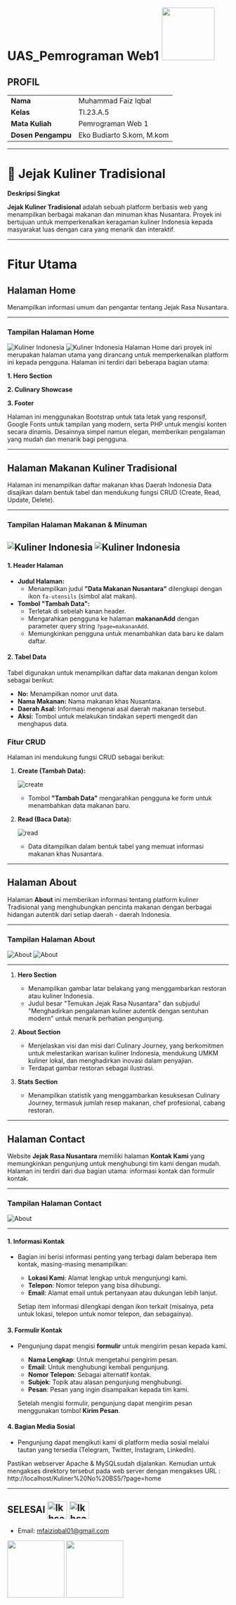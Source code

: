 # UAS_Pemrograman Web1 <img src=https://seeklogo.com/images/E/elephpant-mascot-php-logo-4C78D1AC4E-seeklogo.com.png width="120px" >


## PROFIL

|  |  |
| -------- | --- |
| **Nama** | Muhammad Faiz Iqbal |
| **Kelas** | TI.23.A.5 |
| **Mata Kuliah** | Pemrograman Web 1 |
| **Dosen Pengampu** | Eko Budiarto S.kom, M.kom |
---

# 🍚 Jejak Kuliner Tradisional 

**Deskripsi Singkat**

**Jejak Kuliner Tradisional** adalah sebuah platform berbasis web yang menampilkan berbagai makanan dan minuman khas Nusantara. Proyek ini bertujuan untuk memperkenalkan keragaman kuliner Indonesia kepada masyarakat luas dengan cara yang menarik dan interaktif.

---

# Fitur Utama

## Halaman Home

Menampilkan informasi umum dan pengantar tentang Jejak Rasa Nusantara.

---

### Tampilan Halaman Home

<img src="image/H1.png" alt="Kuliner Indonesia" class="img-fluid rounded-3 shadow">
<img src="image/H2.png" alt="Kuliner Indonesia" class="img-fluid rounded-3 shadow">
Halaman Home dari proyek ini  merupakan halaman utama yang dirancang untuk memperkenalkan platform ini kepada pengguna. Halaman ini terdiri dari beberapa bagian utama:

**1. Hero Section**

**2. Culinary Showcase**

**3. Footer**

Halaman ini menggunakan Bootstrap untuk tata letak yang responsif, Google Fonts untuk tampilan yang modern, serta PHP untuk mengisi konten secara dinamis. Desainnya simpel namun elegan, memberikan pengalaman yang mudah dan menarik bagi pengguna.

---

## Halaman Makanan Kuliner Tradisional

Halaman ini menampilkan daftar makanan khas Daerah Indonesia Data disajikan dalam bentuk tabel dan mendukung fungsi CRUD (Create, Read, Update, Delete).

---

### Tampilan Halaman Makanan & Minuman

![Kuliner Indonesia](image/H3.png)
![Kuliner Indonesia](image/H4.png)
---

#### 1. Header Halaman

- **Judul Halaman:**
  - Menampilkan judul **"Data Makanan Nusantara"** dilengkapi dengan ikon `fa-utensils` (simbol alat makan).
- **Tombol "Tambah Data":**
  - Terletak di sebelah kanan header.
  - Mengarahkan pengguna ke halaman **makananAdd** dengan parameter query string `?page=makananAdd`.
  - Memungkinkan pengguna untuk menambahkan data baru ke dalam daftar.

#### 2. Tabel Data

Tabel digunakan untuk menampilkan daftar data makanan dengan kolom sebagai berikut:

- **No:** Menampilkan nomor urut data.
- **Nama Makanan:** Nama makanan khas Nusantara.
- **Daerah Asal:** Informasi mengenai asal daerah makanan tersebut.
- **Aksi:** Tombol untuk melakukan tindakan seperti mengedit dan menghapus data.

### Fitur CRUD

Halaman ini mendukung fungsi CRUD sebagai berikut:

1. **Create (Tambah Data):**

   ![create](image/H7.png)

   - Tombol **"Tambah Data"** mengarahkan pengguna ke form untuk menambahkan data makanan baru.

2. **Read (Baca Data):**

   ![read](image/H3.png)

   - Data ditampilkan dalam bentuk tabel yang memuat informasi makanan khas Nusantara.

---

## Halaman About

Halaman **About** ini memberikan informasi tentang platform kuliner Tradisional yang menghubungkan pencinta makanan dengan berbagai hidangan autentik dari setiap daerah - daerah Indonesia.

---

### Tampilan Halaman About

![About](image/H5.png)
![About](image/H6.png)

---

1. **Hero Section**

   - Menampilkan gambar latar belakang yang menggambarkan restoran atau kuliner Indonesia.
   - Judul besar "Temukan Jejak Rasa Nusantara" dan subjudul "Menghadirkan pengalaman kuliner autentik dengan sentuhan modern" untuk menarik perhatian pengunjung.

2. **About Section**

   - Menjelaskan visi dan misi dari Culinary Journey, yang berkomitmen untuk melestarikan warisan kuliner Indonesia, mendukung UMKM kuliner lokal, dan menghadirkan inovasi dalam penyajian.
   - Terdapat gambar restoran sebagai ilustrasi.

3. **Stats Section**
   - Menampilkan statistik yang menggambarkan kesuksesan Culinary Journey, termasuk jumlah resep makanan, chef profesional, cabang restoran.

---

## Halaman Contact

Website **Jejak Rasa Nusantara** memiliki halaman **Kontak Kami** yang memungkinkan pengunjung untuk menghubungi tim kami dengan mudah. Halaman ini terdiri dari dua bagian utama: informasi kontak dan formulir kontak.

---

### Tampilan Halaman Contact

![About](image/H8.png)

---

#### 1. **Informasi Kontak**

- Bagian ini berisi informasi penting yang terbagi dalam beberapa item kontak, masing-masing menampilkan:

  - **Lokasi Kami**: Alamat lengkap untuk mengunjungi kami.
  - **Telepon**: Nomor telepon yang bisa dihubungi.
  - **Email**: Alamat email untuk pertanyaan atau dukungan lebih lanjut.
  
  Setiap item informasi dilengkapi dengan ikon terkait (misalnya, peta untuk lokasi, telepon untuk nomor telepon, dan sebagainya).

#### 3. **Formulir Kontak**

- Pengunjung dapat mengisi **formulir** untuk mengirim pesan kepada kami.

  - **Nama Lengkap**: Untuk mengetahui pengirim pesan.
  - **Email**: Untuk menghubungi kembali pengunjung.
  - **Nomor Telepon**: Sebagai alternatif kontak.
  - **Subjek**: Topik atau alasan pengunjung menghubungi.
  - **Pesan**: Pesan yang ingin disampaikan kepada tim kami.

  Setelah mengisi formulir, pengunjung dapat mengirim pesan menggunakan tombol **Kirim Pesan**.

#### 4. **Bagian Media Sosial**

- Pengunjung dapat mengikuti kami di platform media sosial melalui tautan yang tersedia (Telegram, Twitter, Instagram, LinkedIn).

Pastikan webserver Apache & MySQLsudah dijalankan. Kemudian untuk mengakses direktory tersebut pada web server dengan mengakses URL : http://localhost/Kuliner%20No%20BS5/?page=home

---

## SELESAI <img align="center" alt="Ikhsan-Python" height="40" width="45" src="https://em-content.zobj.net/source/microsoft-teams/337/student_1f9d1-200d-1f393.png"> <img align="center" alt="Ikhsan-Python" height="40" width="45" src="https://em-content.zobj.net/thumbs/160/twitter/348/flag-indonesia_1f1ee-1f1e9.png">

- Email: mfaiziqbal01@gmail.com

<img src=https://nugasin.com/template/assets/photo/deasty_digital.jpg width="130px" > <img src=https://dcassetcdn.com/design_img/597433/138089/138089_3947431_597433_image.jpg width="130px" >
